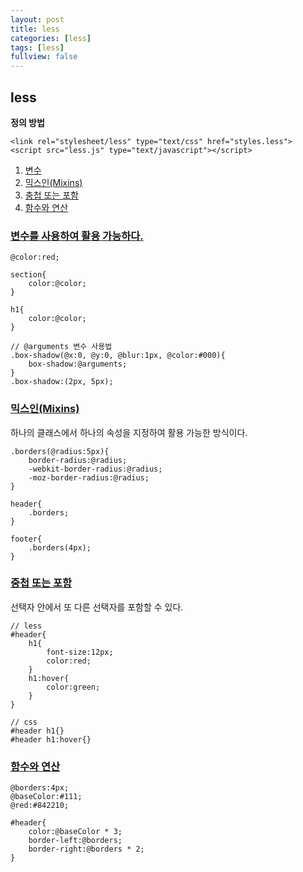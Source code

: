 ```yaml
---
layout: post
title: less
categories: [less]
tags: [less]
fullview: false
---
```


## less

**정의 방법**
    
    <link rel="stylesheet/less" type="text/css" href="styles.less">
    <script src="less.js" type="text/javascript"></script>
	
1. [변수](#var)  
1. [믹스인(Mixins)](#mixins)  
1. [충첩 또는 포함](#overlap)  
1. [함수와 연산](#function)

### <a href="#" name="var">변수를 사용하여 활용 가능하다.</a>  
		
	@color:red;

	section{
		color:@color;
	}

	h1{
		color:@color;
	}

	// @arguments 변수 사용법
	.box-shadow(@x:0, @y:0, @blur:1px, @color:#000){
		box-shadow:@arguments;
	}
	.box-shadow:(2px, 5px);

### <a href="#" name="mixins">믹스인(Mixins)</a>  
하나의 클래스에서 하나의 속성을 지정하여 활용 가능한 방식이다.
		
	.borders(@radius:5px){
		border-radius:@radius;
		-webkit-border-radius:@radius;
		-moz-border-radius:@radius;
	}

	header{
		.borders;
	}

	footer{
		.borders(4px);
	}

### <a href="#" name="overlap">중첩 또는 포함</a>  
선택자 안에서 또 다른 선택자를 포함할 수 있다.
		
	// less
	#header{
		h1{
			font-size:12px;
			color:red;
		}
		h1:hover{
			color:green;
		}
	}

	// css
	#header h1{}
	#header h1:hover{}

### <a href="#" name="function">함수와 연산</a>
		
	@borders:4px;
	@baseColor:#111;
	@red:#842210;

	#header{
		color:@baseColor * 3;
		border-left:@borders;
		border-right:@borders * 2;
	}
